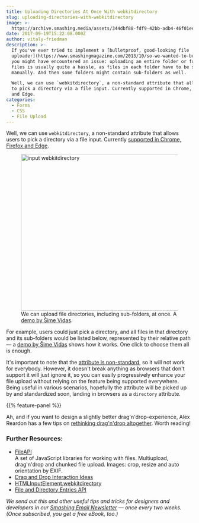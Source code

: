 ```yaml
---
title: Uploading Directories At Once With webkitdirectory
slug: uploading-directories-with-webkitdirectory
image: >-
  https://archive.smashing.media/assets/344dbf88-fdf9-42bb-adb4-46f01eedd629/1c26dea8-3e2a-4ccc-865c-488dc709990e/webkitdirectory-demo-opt.png
date: 2017-09-19T15:22:08.000Z
author: vitaly-friedman
description: >-
  If you've ever tried to implement a [bulletproof, good-looking file
  uploader](https://www.smashingmagazine.com/2013/10/so-we-wanted-to-build-a-file-uploader-a-case-study/),
  you might have encountered an issue: uploading an entire folder or folders of
  files is usually quite a hassle, as files in each folder have to be selected
  manually. And then some folders might contain sub-folders as well.

  Well, we can use `webkitdirectory`, a non-standard attribute that allows users
  to pick a directory via a file input. Currently supported in Chrome, Firefox
  and Edge.
categories:
  - Forms
  - CSS
  - File Upload
---
```

Well, we can use `webkitdirectory`, a non-standard attribute that allows users to pick a directory via a file input. Currently [supported in Chrome, Firefox and Edge](https://www.caniuse.com/#search=webkitdirectory).</p>

<figure><a title="input webkitdirectory" href="https://codepen.io/simevidas/pen/ZJjmWG?editors=0010"><img loading="lazy" decoding="async" src="https://archive.smashing.media/assets/344dbf88-fdf9-42bb-adb4-46f01eedd629/4e5a60e8-3177-46ca-bb06-ecffc2b9f794/webkit-directory.gif" width="448" height="422" alt="input webkitdirectory" /></a><figcaption>We can upload file directories, including sub-folders, at once. A <a href="https://codepen.io/simevidas/pen/ZJjmWG?editors=0010">demo by Šime Vidas</a>.</figcaption></figure>

For example, users could just pick a directory, and all files in that directory and its sub-folders would be listed below, represented by their relative path — a [demo by Šime Vidas](https://codepen.io/simevidas/pen/ZJjmWG?editors=0010) shows how it works. One click to choose them all is enough.

It's important to note that the [attribute is non-standard](https://developer.mozilla.org/en-US/docs/Web/API/HTMLInputElement/webkitdirectory), so it will not work for everybody. However, it doesn't break anything as browsers that don't support it will just ignore it, so you can easily progressively enhance your file upload without relying on the feature being supported everywhere. Being useful in various scenarios, hopefully the attribute will be picked up by and standardized soon, landing in browsers as a `directory` attribute.

{{% feature-panel %}}

Ah, and if you want to design a slightly better drag'n'drop-experience, Alex Reardon has a few tips on [rethinking drag'n'drop altogether](https://medium.com/@alexandereardon/rethinking-drag-and-drop-d9f5770b4e6b). Worth reading!

### Further Resources:

*   [FileAPI](https://github.com/mailru/FileAPI)  
    A set of JavaScript libraries for working with files. Multiupload, drag'n'drop and chunked file upload. Images: crop, resize and auto orientation by EXIF.
*   [Drag and Drop Interaction Ideas](https://tympanus.net/Development/DragDropInteractions/)
*   [HTMLInputElement.webkitdirectory](https://developer.mozilla.org/en-US/docs/Web/API/HTMLInputElement/webkitdirectory)
*   [File and Directory Entries API](https://wicg.github.io/entries-api/#dom-htmlinputelement-webkitdirectory)

_We send out this and other useful tips and tricks for designers and developers in our [Smashing Email Newsletter](https://smashingmagazine.us1.list-manage1.com/subscribe?u=16b832d9ad4b28edf261f34df&id=a1666656e0) — once every two weeks. (Once subscribed, you get a free eBook, too.)_

